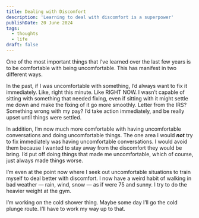 ```yaml
---
title: Dealing with Discomfort
description: 'Learning to deal with discomfort is a superpower'
publishDate: 20 June 2024
tags:
  - thoughts
  - life
draft: false
---
```


One of the most important things that I’ve learned over the last few years is to be comfortable with being uncomfortable.  This has manifest in two different ways.

In the past, if I was uncomfortable with something, I’d always want to fix it immediately.  Like, right this minute.  Like RIGHT NOW.  I wasn’t capable of sitting with something that needed fixing, even if sitting with it might settle me down and make the fixing of it go more smoothly.  Letter from the IRS? Something wrong with my pay? I’d take action immediately, and be really upset until things were settled.

In addition, I’m now much more comfortable with having uncomfortable conversations and doing uncomfortable things.  The one area I would ***not*** try to fix immediately was having uncomfortable conversations.  I would avoid them because I wanted to stay away from the discomfort they would be bring. I’d put off doing things that made me uncomfortable, which of course, just always made things worse.

I’m even at the point now where I seek out uncomfortable situations to train myself to deal better with discomfort. I now have a weird habit of walking in bad weather — rain, wind, snow — as if were 75 and sunny.  I try to do the heavier weight at the gym.

I’m working on the cold shower thing.  Maybe some day I’ll go the cold plunge route.  I’ll have to work my way up to that.